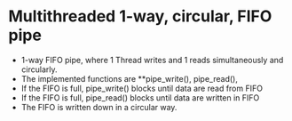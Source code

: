 # Multithreaded 1-way, circular, FIFO pipe



* 1-way FIFO pipe, where 1 Thread writes and 1 reads simultaneously and circularly.
* The implemented functions are \*\*pipe\_write(), pipe\_read(), 
* If the FIFO is full, pipe\_write() blocks until data are read from FIFO
* If the FIFO is full, pipe\_read() blocks until data are written in FIFO
* The FIFO is written down in a circular way.	
